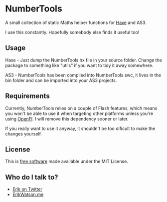 # NumberTools #

A small collection of static Maths helper functions for [Haxe](http://haxe.org) and AS3.

I use this constantly. Hopefully somebody else finds it useful too!


## Usage ##

Haxe - Just dump the NumberTools.hx file in your source folder. Change the package to something like "utils" if you want to tidy it away somewhere. 

AS3 - NumberTools has been compiled into NumberTools.swc, it lives in the bin folder and can be imported into your AS3 projects.


## Requirements ##

Currently, NumberTools relies on a couple of Flash features, which means you won't be able to use it when targeting other platforms unless you're using [OpenFl](http://openfl.org). I will remove this dependency sooner or later. 

If you really want to use it anyway, it shouldn't be too dificult to make the changes yourself. 


## License ##

This is [free software](https://www.gnu.org/philosophy/free-sw.html) made available under the MIT License.


## Who do I talk to? ##

* [Erik on Twitter](https://twitter.com/championchap)
* [ErikWatson.me](http://erikwatson.me)